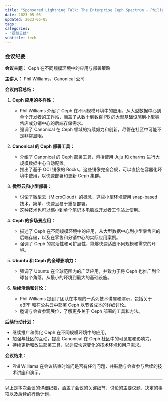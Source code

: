 ```yaml
---
title: "Sponsored Lightning Talk: The Enterprise Ceph Spectrum - Philip Williams, Canonical"
date: 2023-05-05
updated: 2023-05-05
tags:
categories:
- "视频总结"
subtitle: tech
---
```



### 会议纪要

**会议主题：** Ceph 在不同规模环境中的应用与部署策略

**主讲人：** Phil Williams，Canonical 公司

**会议内容总结：**

1. **Ceph 应用的多样性：**
   - Phil Williams 介绍了 Ceph 在不同规模环境中的应用，从大型数据中心到单个开发者的工作站，涵盖了从数十到数百 PB 的大型基础设施到小型零售店或分销中心的后端存储需求。
   - 强调了 Canonical 在 Ceph 领域的持续努力和创新，尽管在社区中可能不是非常显眼。

2. **Canonical 的 Ceph 部署工具：**
   - 介绍了 Canonical 的 Ceph 部署工具，包括使用 Juju 和 charms 进行大规模数据中心自动配置。
   - 推出了基于 OCI 镜像的 Rocks，这些镜像完全合规，可以直接在容器化环境中使用，以快速部署和更新 Ceph 集群。

3. **微型云和小型部署：**
   - 讨论了微型云（MicroCloud）的概念，这些小型环境使用 snap-based 技术，简单、快速且易于重复部署。
   - 这种技术也可以缩小到单个笔记本电脑或开发者工作站上使用。

4. **Ceph 的多场景应用：**
   - 描述了 Ceph 在不同规模环境中的应用，从大型数据中心到小型零售店的后端存储，以及在零售和分销中心的实际应用案例。
   - 强调了 Ceph 的灵活性和可扩展性，能够快速适应不同规模和需求的环境。

5. **Ubuntu 和 Ceph 的全球影响力：**
   - 强调了 Ubuntu 在全球范围内的广泛应用，并致力于将 Ceph 也推广到全球各个角落，从最小的环境到最大的基础设施。

6. **后续活动和讨论：**
   - Phil Williams 提到了团队在本周的一系列技术讲座和演示，包括关于 eBPF 和在公共云中部署 Ceph 以节省成本的详细讨论。
   - 邀请与会者参观展位，了解更多关于 Ceph 部署的工具和方法。

**后续行动计划：**
- 继续推广和优化 Ceph 在不同规模环境中的应用。
- 加强与社区的互动，提高 Canonical 在 Ceph 社区中的可见度和影响力。
- 持续更新和改进部署工具，以适应快速变化的技术环境和用户需求。

**会议结束：**
- Phil Williams 在会议结束时询问是否有任何问题，并鼓励与会者参与后续的技术讲座和演示。

---

以上是本次会议的详细纪要，涵盖了会议的关键细节、讨论的主要议题、决定的事项以及后续的行动计划。